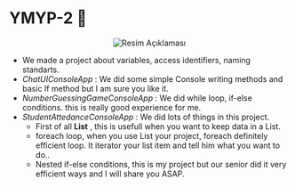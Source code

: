  # YMYP-2 :muscle:

<p align="center">  <img src="https://media.licdn.com/dms/image/C4D0BAQGVQ_oWxIl0Ow/company-logo_200_200/0/1625607566402?e=2147483647&v=beta&t=nZzCcUbdRzx5G6_m-vvDR6gFKfVfhrqFNcBdLAGm-dI" alt="Resim Açıklaması"></p>

- We made a project about variables, access identifiers, naming standarts.
- _ChatUIConsoleApp_ : We did some simple Console writing methods and basic If method but I am sure you like it.
- _NumberGuessingGameConsoleApp_ : We did while loop, if-else conditions. this is really good experience for me.
- _StudentAttedanceConsoleApp_ : We did lots of things in this project.
    - First of all **List** , this is usefull when you want to keep data in a List.
    - foreach loop, when you use List your project, foreach definitely efficient loop. It iterator your list item and tell him what you want to do..
    - Nested if-else conditions, this is my project but our senior did it very efficient ways and I will share you ASAP.
